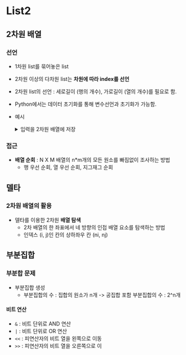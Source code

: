# List2

## 2차원 배열

### 선언

- 1차원 list를 묶어놓은 list
- 2차원 이상의 다차원 list는 **차원에 따라 index를 선언**
- 2차원 list의 선언 : 세로길이 (행의 개수), 가로길이 (열의 개수)를 필요로 함.
- Python에서는 데이터 초기화를 통해 변수선언과 초기화가 가능함.

- 예시
  <details>
    <summary>입력을 2차원 배열에 저장</summary>
    
    ```
    N = int(input())
    arr = [list(map(int, input().split())) for _ in range(N)]
    ```
    
  </details>

### 접근

- **배열 순회** : N X M 배열의 n*m개의 모든 원소를 빠짐없이 조사하는 방법
  - 행 우선 순회, 열 우선 순회, 지그재그 순회
 
## 델타

### 2차원 배열의 활용

- 델타를 이용한 2차원 **배열 탐색**
  - 2차 배열의 한 좌표에서 네 방향의 인접 배열 요소를 탐색하는 방법
  - 인덱스 (i, j)인 칸의 상하좌우 칸 (ni, nj)

## 부분집합

### 부분합 문제

- 부분집합 생성
  - 부분집합의 수 : 집합의 원소가 n개 -> 공집합 포함 부분집합의 수 : 2^n개

#### 비트 연산

- `&` : 비트 단위로 AND 연산
- `|` : 비트 단위로 OR 연산
- `<<` : 피연산자의 비트 열을 왼쪽으로 이동
- `>>` : 피연산자의 비트 열을 오른쪽으로 이
 
    
